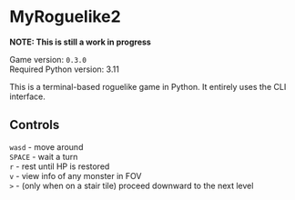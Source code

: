 # MyRoguelike2
**NOTE: This is still a work in progress**

Game version: `0.3.0`<br />
Required Python version: 3.11

This is a terminal-based roguelike game in Python.
It entirely uses the CLI interface.

## Controls
`wasd` - move around<br />
`SPACE` - wait a turn<br />
`r` - rest until HP is restored<br />
`v` - view info of any monster in FOV<br />
`>` - (only when on a stair tile) proceed downward to the next level<br />

